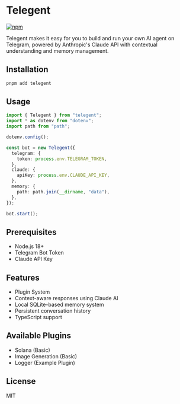 # Telegent

[![npm](https://img.shields.io/npm/v/telegent?logo=npm&style=flat&labelColor=000&color=3b82f6)](https://www.npmjs.org/package/telegent)

Telegent makes it easy for you to build and run your own AI agent on Telegram, powered by Anthropic's Claude API with contextual understanding and memory management.

## Installation

```bash
pnpm add telegent
```

## Usage

```typescript
import { Telegent } from "telegent";
import * as dotenv from "dotenv";
import path from "path";

dotenv.config();

const bot = new Telegent({
  telegram: {
    token: process.env.TELEGRAM_TOKEN,
  },
  claude: {
    apiKey: process.env.CLAUDE_API_KEY,
  },
  memory: {
    path: path.join(__dirname, "data"),
  },
});

bot.start();
```

## Prerequisites

- Node.js 18+
- Telegram Bot Token
- Claude API Key

## Features

- Plugin System
- Context-aware responses using Claude AI
- Local SQLite-based memory system
- Persistent conversation history
- TypeScript support

## Available Plugins

- Solana (Basic)
- Image Generation (Basic)
- Logger (Example Plugin)

## License

MIT
